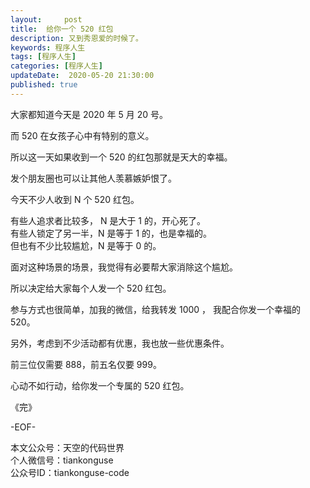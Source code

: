 ```yaml
---   
layout:     post  
title:  给你一个 520 红包  
description: 又到秀恩爱的时候了。  
keywords: 程序人生  
tags: [程序人生]    
categories: [程序人生]  
updateDate:  2020-05-20 21:30:00  
published: true  
---  
```



大家都知道今天是 2020 年 5 月 20 号。  


而 520 在女孩子心中有特别的意义。  


所以这一天如果收到一个 520 的红包那就是天大的幸福。  


发个朋友圈也可以让其他人羡慕嫉妒恨了。  


今天不少人收到 N 个 520 红包。  


有些人追求者比较多， N 是大于 1 的，开心死了。  
有些人锁定了另一半，N 是等于 1 的，也是幸福的。  
但也有不少比较尴尬，N 是等于 0 的。  


面对这种场景的场景，我觉得有必要帮大家消除这个尴尬。  


所以决定给大家每个人发一个 520 红包。  


参与方式也很简单，加我的微信，给我转发 1000 ， 我配合你发一个幸福的 520。  


另外，考虑到不少活动都有优惠，我也放一些优惠条件。  


前三位仅需要 888，前五名仅要 999。  


心动不如行动，给你发一个专属的 520 红包。  




《完》  


-EOF-  



本文公众号：天空的代码世界  
个人微信号：tiankonguse  
公众号ID：tiankonguse-code  
  

